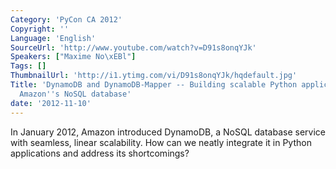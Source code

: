 ```yaml
---
Category: 'PyCon CA 2012'
Copyright: ''
Language: 'English'
SourceUrl: 'http://www.youtube.com/watch?v=D91s8onqYJk'
Speakers: ["Maxime No\xEBl"]
Tags: []
ThumbnailUrl: 'http://i1.ytimg.com/vi/D91s8onqYJk/hqdefault.jpg'
Title: 'DynamoDB and DynamoDB-Mapper -- Building scalable Python applications with
  Amazon''s NoSQL database'
date: '2012-11-10'
---
```

In January 2012, Amazon introduced DynamoDB, a NoSQL database service with
seamless, linear scalability. How can we neatly integrate it in Python
applications and address its shortcomings?

